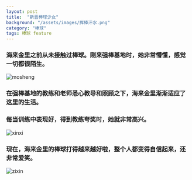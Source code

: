 ```yaml
---
layout: post
title:  "新晋棒球少女"
background: "/assets/images/挥棒汗水.png"
category: "棒球"
tags: 棒球 feature
---
```


### 海来金里之前从未接触过棒球。刚来强棒基地时，她非常懵懂，感觉一切都很陌生。

![mosheng](https://tva1.sinaimg.cn/large/e6c9d24ely1gojlnvmkpyj20k00dc4qp.jpg)

### 在强棒基地的教练和老师悉心教导和照顾之下，海来金里渐渐适应了这里的生活。
### 每当训练中表现好，得到教练夸奖时，她就非常高兴。
![xinxi](https://tva1.sinaimg.cn/large/e6c9d24ely1gojmg9bojnj20k00dc7wh.jpg)

### 现在，海来金里的棒球打得越来越好啦，整个人都变得自信起来，还非常爱笑。
![zixin](https://tva1.sinaimg.cn/large/e6c9d24ely1gojm7jw5paj20u01hcx6w.jpg)
